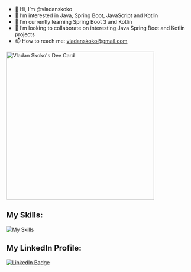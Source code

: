 - 👋 Hi, I’m @vladanskoko
- 👀 I’m interested in Java, Spring Boot, JavaScript and Kotlin
- 🌱 I’m currently learning Spring Boot 3 and Kotlin
- 💞️ I’m looking to collaborate on interesting Java Spring Boot and Kotlin projects
- 📫 How to reach me: vladanskoko@gmail.com

<!---
vladanskoko/vladanskoko is a ✨ special ✨ repository because its `README.md` (this file) appears on your GitHub profile.
You can click the Preview link to take a look at your changes.
--->

<a href="https://app.daily.dev/vladanskoko"><img src="https://api.daily.dev/devcards/72dd62a676104f08bbe6433d54cdb2b4.png?r=lme" width="400" alt="Vladan Skoko's Dev Card"/></a>

<h2>My Skills:</h2>

![My Skills](https://skillicons.dev/icons?i=java,kotlin,spring,hibernate,javascript,jquery,html,css,cs,dotnet,cpp,c,git,github,idea,eclipse,visualstudio,vscode,postman,mysql,mongodb,linux,figma&perline=8)

<h2>My LinkedIn Profile:</h2>

<a href="https://www.linkedin.com/in/vladanskoko/">
  <img src="https://img.shields.io/badge/LinkedIn-blue?style=for-the-badge&logo=linkedin&logoColor=white" alt="LinkedIn Badge"/>
</a>
